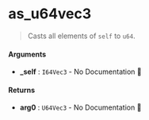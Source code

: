 # as\_u64vec3

>  Casts all elements of `self` to `u64`.

#### Arguments

- **\_self** : `I64Vec3` \- No Documentation 🚧

#### Returns

- **arg0** : `U64Vec3` \- No Documentation 🚧